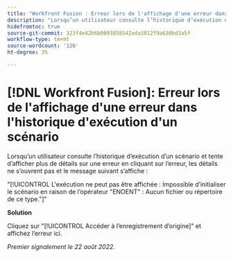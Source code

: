 ```yaml
---
title: "Workfront Fusion : Erreur lors de l'affichage d'une erreur dans l'historique d'exécution d'un scénario"
description: "Lorsqu’un utilisateur consulte l’historique d’exécution d’un scénario et tente d’afficher plus de détails sur une erreur en cliquant sur l’erreur, les détails ne s’ouvrent pas et un message d’erreur s’affiche."
hidefromtoc: true
source-git-commit: 323f4e42b6b0093858542ada3812f9a630bd3a5f
workflow-type: tm+mt
source-wordcount: '126'
ht-degree: 3%

---
```



# [!DNL Workfront Fusion]: Erreur lors de l&#39;affichage d&#39;une erreur dans l&#39;historique d&#39;exécution d&#39;un scénario

Lorsqu’un utilisateur consulte l’historique d’exécution d’un scénario et tente d’afficher plus de détails sur une erreur en cliquant sur l’erreur, les détails ne s’ouvrent pas et le message suivant s’affiche :

&quot;[!UICONTROL L&#39;exécution ne peut pas être affichée : Impossible d’initialiser le scénario en raison de l’opérateur &quot;ENOENT&quot; : Aucun fichier ou répertoire de ce type.&quot;]&quot;

**Solution**

Cliquez sur &quot;[!UICONTROL Accéder à l’enregistrement d’origine]&quot; et affichez l’erreur ici.

_Premier signalement le 22 août 2022._

